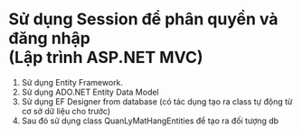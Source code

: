 # Sử dụng Session để phân quyền và đăng nhập<br>(Lập trình ASP.NET MVC)
1. Sử dụng Entity Framework.
2. Sử dụng ADO.NET Entity Data Model
3. Sử dụng EF Designer from database (có tác dụng tạo ra class tự động từ cơ sở dữ liệu cho trước)
4. Sau đó sử dụng class QuanLyMatHangEntities để tạo ra đối tượng db
